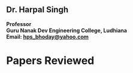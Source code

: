 ## Dr. Harpal Singh
**Professor**  
**Guru Nanak Dev Engineering College, Ludhiana**  
**Email: hps_bhoday@yahoo.com**

# Papers Reviewed
